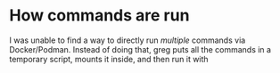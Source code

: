 # How commands are run

I was unable to find a way to directly run *multiple* commands via Docker/Podman. Instead of doing that, greg puts all the commands in a temporary script, mounts it inside, and then run it with 